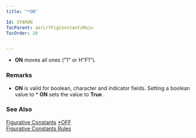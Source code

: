 ```yaml
---
title: "*ON"

Id: STARON
TocParent: aerLrfFigConstantsMain
TocOrder: 20


---
```


* **ON** moves all ones ("1" or H"F1"). 

### Remarks
* **ON** is valid for boolean, character and indicator fields. Setting a boolean value to * **ON** sets the value to **True** . 

### See Also
[Figurative Constants](aerLrfFigConstantsMain.html)
[*OFF](STAROFF.html) <br /> <span style="MARGIN-BOTTOM: 0pt"> [Figurative Constants Rules](Fig_Constants_Rules.html) </span> 
